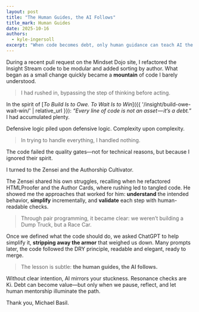 ```yaml
---
layout: post
title: "The Human Guides, the AI Follows"
title_mark: Human Guides
date: 2025-10-16
authors: 
  - kyle-ingersoll
excerpt: "When code becomes debt, only human guidance can teach AI the Way forward."
---
```


During a recent pull request on the Mindset Dojo site, I refactored the Insight Stream code to be modular and added sorting by author. What began as a small change quickly became a **mountain** of code I barely understood.

> I had rushed in, bypassing the step of thinking before acting.

In the spirit of [*To Build Is to Owe. To Wait Is to Win*]({{ '/insight/build-owe-wait-win/' | relative_url }}): *“Every line of code is not an asset — it’s a debt.”* I had accumulated plenty.

Defensive logic piled upon defensive logic. Complexity upon complexity.

> In trying to handle everything, I handled nothing.

The code failed the quality gates—not for technical reasons, but because I ignored their spirit.

I turned to the Zensei and the Authorship Cultivator.

The Zensei shared his own struggles, recalling when he refactored HTMLProofer and the Author Cards, where rushing led to tangled code. He showed me the approaches that worked for him: **understand** the intended behavior, **simplify** incrementally, and **validate** each step with human-readable checks.

> Through pair programming, it became clear: we weren’t building a Dump Truck, but a Race Car.

Once we defined what the code should do, we asked ChatGPT to help simplify it, **stripping away the armor** that weighed us down. Many prompts later, the code followed the DRY principle, readable and elegant, ready to merge.

> The lesson is subtle: **the human guides, the AI follows.**

Without clear intention, AI mirrors your stuckness. Resonance checks are Ki. Debt can become value—but only when we pause, reflect, and let human mentorship illuminate the path.

Thank you, Michael Basil.
